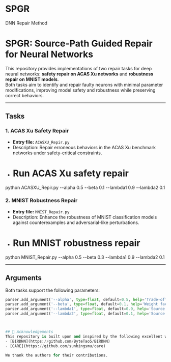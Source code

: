 # SPGR
DNN Repair Method
# SPGR: Source-Path Guided Repair for Neural Networks

This repository provides implementations of two repair tasks for deep neural networks: **safety repair on ACAS Xu networks** and **robustness repair on MNIST models**.  
Both tasks aim to identify and repair faulty neurons with minimal parameter modifications, improving model safety and robustness while preserving correct behaviors.

---

##  Tasks

### 1. ACAS Xu Safety Repair
- **Entry file:** `ACASXU_Repir.py`
- Description: Repair erroneous behaviors in the ACAS Xu benchmark networks under safety-critical constraints.
- # Run ACAS Xu safety repair
python ACASXU_Repir.py --alpha 0.5 --beta 0.1 --lambda1 0.9 --lambda2 0.1

### 2. MNIST Robustness Repair
- **Entry file:** `MNIST_Repair.py`
- Description: Enhance the robustness of MNIST classification models against counterexamples and adversarial-like perturbations.
- # Run MNIST robustness repair
python MNIST_Repair.py --alpha 0.5 --beta 0.3 --lambda1 0.9 --lambda2 0.1

---

##  Arguments

Both tasks support the following parameters:

```python
parser.add_argument('--alpha', type=float, default=0.5, help='Trade-off factor between safety and accuracy')
parser.add_argument('--beta', type=float, default=0.1, help='Weight factor for path repair optimization')
parser.add_argument('--lambda1', type=float, default=0.9, help='Source neuron scoring parameter λ1')
parser.add_argument('--lambda2', type=float, default=0.1, help='Source neuron scoring parameter λ2')



## 🙏 Acknowledgements
This repository is built upon and inspired by the following excellent works:
- [BIRDNN](https://github.com/ByteTao5/BIRDNN)  
- [CARE](https://github.com/sunbingsmu/care)  

We thank the authors for their contributions.

